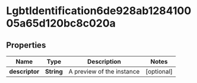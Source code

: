 

# LgbtIdentification6de928ab128410005a65d120bc8c020a


## Properties

| Name | Type | Description | Notes |
|------------ | ------------- | ------------- | -------------|
|**descriptor** | **String** | A preview of the instance |  [optional] |



